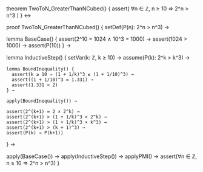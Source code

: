 theorem TwoToN_GreaterThanNCubed() {
  assert(
    ∀n ∈ ℤ, n ≥ 10 ⇒ 2^n > n^3
  )
} ↔

proof TwoToN_GreaterThanNCubed() {
  setDef(P(n): 2^n > n^3) →
  
  lemma BaseCase() {
    assert(2^10 = 1024 ∧ 10^3 = 1000) →
    assert(1024 > 1000) →
    assert(P(10))
  } →

  lemma InductiveStep() {
    setVar(k: ℤ, k ≥ 10) →
    assume(P(k): 2^k > k^3) →
    
    lemma BoundInequality() {
      assert(k ≥ 10 ⇒ (1 + 1/k)^3 ≤ (1 + 1/10)^3) →
      assert((1 + 1/10)^3 = 1.331) →
      assert(1.331 < 2)
    } →

    apply(BoundInequality()) →
    
    assert(2^(k+1) = 2 × 2^k) →
    assert(2^(k+1) > (1 + 1/k)^3 × 2^k) →
    assert(2^(k+1) > (1 + 1/k)^3 × k^3) →
    assert(2^(k+1) > (k + 1)^3) →
    assert(P(k) → P(k+1))
  } →

  apply(BaseCase()) →
  apply(InductiveStep()) →
  applyPMI() →
  assert(∀n ∈ ℤ, n ≥ 10 ⇒ 2^n > n^3)
}